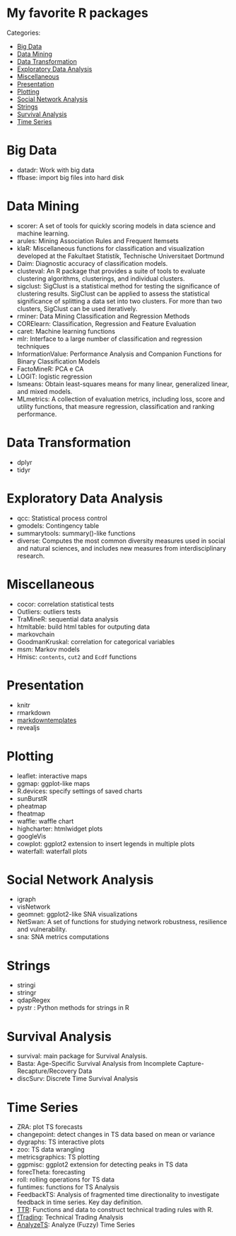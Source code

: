 # My favorite R packages

Categories:  

- [Big Data](#big-data)
- [Data Mining](#data-mining)
- [Data Transformation](#data-transformation)
- [Exploratory Data Analysis](#exploratory-data-analysis)
- [Miscellaneous](#miscellaneous)
- [Presentation](#presentation)
- [Plotting](#plotting)
- [Social Network Analysis](#social-network-analysis)
- [Strings](#strings)
- [Survival Analysis](#survival-analysis)
- [Time Series](#time-series)

# Big Data
- datadr: Work with big data
- ffbase: import big files into hard disk

# Data Mining
- scorer: A set of tools for quickly scoring models in data science and machine learning. 
- arules: Mining Association Rules and Frequent Itemsets
- klaR:	Miscellaneous functions for classification and visualization developed at the Fakultaet Statistik, Technische Universitaet Dortmund
- Daim: Diagnostic accuracy of classification models.
- clusteval:	An R package that provides a suite of tools to evaluate clustering algorithms, clusterings, and individual clusters.
- sigclust:	SigClust is a statistical method for testing the significance of clustering results. SigClust can be applied to assess the statistical significance of splitting a data set into two clusters. For more than two clusters, SigClust can be used iteratively.
- rminer:	Data Mining Classification and Regression Methods
- CORElearn:	Classification, Regression and Feature Evaluation
- caret:	Machine learning functions
- mlr:	Interface to a large number of classification and regression techniques
- InformationValue:	Performance Analysis and Companion Functions for Binary Classification Models
- FactoMineR:	PCA e CA
- LOGIT:	logistic regression
- lsmeans:	Obtain least-squares means for many linear, generalized linear, and mixed models.
- MLmetrics:	A collection of evaluation metrics, including loss, score and utility functions, that measure regression, classification and ranking performance.

# Data Transformation
- dplyr
- tidyr

# Exploratory Data Analysis
- qcc: Statistical process control
- gmodels: Contingency table
- summarytools: summary()-like functions
- diverse: Computes the most common diversity measures used in social and natural sciences, and includes new measures from interdisciplinary research.

# Miscellaneous
- cocor: correlation statistical tests
- Outliers: outliers tests
- TraMineR: sequential data analysis
- htmltable: build html tables for outputing data
- markovchain
- GoodmanKruskal: correlation for categorical variables
- msm: Markov models
- Hmisc: `contents`, `cut2` and `Ecdf` functions

# Presentation
- knitr
- rmarkdown
- [markdowntemplates](https://github.com/hrbrmstr/markdowntemplates)
- revealjs

# Plotting
- leaflet: interactive maps
- ggmap: ggplot-like maps
- R.devices: specify settings of saved charts
- sunBurstR
- pheatmap
- fheatmap
- waffle: waffle chart
- highcharter: htmlwidget plots
- googleVis
- cowplot: ggplot2 extension to insert legends in multiple plots
- waterfall: waterfall plots

# Social Network Analysis
- igraph
- visNetwork
- geomnet: ggplot2-like SNA visualizations
- NetSwan: A set of functions for studying network robustness, resilience and vulnerability.
- sna: SNA metrics computations

# Strings
- stringi
- stringr
- qdapRegex
- pystr : Python methods for strings in R

# Survival Analysis
- survival: main package for Survival Analysis.
- Basta: Age-Specific Survival Analysis from Incomplete Capture-Recapture/Recovery Data
- discSurv: Discrete Time Survival Analysis

# Time Series
- ZRA: plot TS forecasts
- changepoint: detect changes in TS data based on mean or variance
- dygraphs: TS interactive plots
- zoo: TS data wrangling
- metricsgraphics: TS plotting
- ggpmisc: ggplot2 extension for detecting peaks in TS data
- forecTheta: forecasting
- roll: rolling operations for TS data
- funtimes: functions for TS Analysis
- FeedbackTS: Analysis of fragmented time directionality to investigate feedback in time series. Key day definition.
- [TTR](https://cran.r-project.org/web/packages/TTR/index.html): Functions and data to construct technical trading rules with R.
- [fTrading](https://cran.r-project.org/web/packages/fTrading/index.html): Technical Trading Analysis
- [AnalyzeTS](https://cran.r-project.org/web/packages/AnalyzeTS/index.html): Analyze (Fuzzy) Time Series
